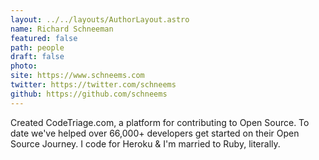 ```yaml
---
layout: ../../layouts/AuthorLayout.astro
name: Richard Schneeman
featured: false
path: people
draft: false
photo: 
site: https://www.schneems.com
twitter: https://twitter.com/schneems
github: https://github.com/schneems
---
```


Created CodeTriage.com, a platform for contributing to Open Source. To date we've helped over 66,000+ developers get started on their Open Source Journey. I code for Heroku & I'm married to Ruby, literally.